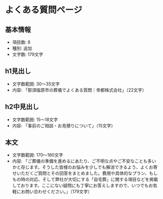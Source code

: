 # よくある質問ページ

## 基本情報
- 項目数: 8
- 種別: 追加
- 文字数: 179文字

## h1見出し
- 文字数範囲: 30～35文字
- 内容: 「那須塩原市の葬儀でよくある質問｜帝都株式会社」（22文字）

## h2中見出し
- 文字数範囲: 15～18文字
- 内容: 「事前のご相談・お見積りについて」（15文字）

## 本文
- 文字数範囲: 170～180文字
- 内容: 「ご葬儀の準備を進めるにあたり、ご不明な点やご不安なことも多いかと存じます。そうした皆様のお悩みを少しでも解消できるよう、よくお寄せいただくご質問とその回答をまとめました。費用や具体的なプラン、もしもの時の対応、そして弊社が大切にする「自宅葬」に関する項目などを掲載しております。ここにない疑問にも丁寧にお答えしますので、いつでもお気軽にお問い合わせください。」（179文字）
